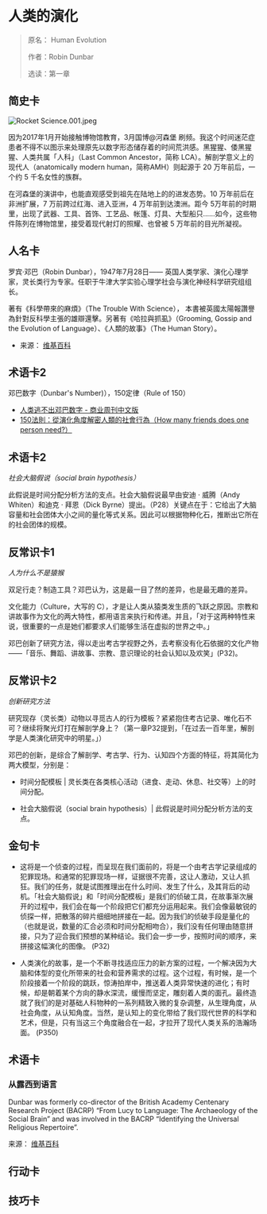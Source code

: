 # 人类的演化

> 原名： Human Evolution
>
> 作者：Robin Dunbar
>
> 选读：第一章



## 简史卡

![Rocket Science.001.jpeg](http://upload-images.jianshu.io/upload_images/10451-46f1efffeabcb6ca.jpeg?imageMogr2/auto-orient/strip%7CimageView2/2/w/1240)

因为2017年1月开始接触博物馆教育，3月国博@河森堡 刷频。我这个时间迷茫症患者不得不以图示来处理原先以数字形态储存着的时间荒洪感。黑猩猩、倭黑猩猩、人类共属「人科」（Last Common Ancestor，简称 LCA）。解剖学意义上的现代人（anatomically modern human，简称AMH）则起源于 20 万年前后，一个约 5 千名女性的族群。

在河森堡的演讲中，也能直观感受到祖先在陆地上的的进发态势。10 万年前后在非洲扩展，7 万前跨过红海、进入亚洲，4 万年前到达澳洲。距今 5万年前的时期里，出现了武器、工具、首饰、工艺品、帐篷、灯具、大型船只……如今，这些物件陈列在博物馆里，接受着现代射灯的照耀、也曾被 5 万年前的目光所凝视。

## 人名卡
罗宾·邓巴（Robin Dunbar），1947年7月28日——
英国人类学家、演化心理学家，灵长类行为专家。任职于牛津大学实验心理学社会与演化神经科学研究组组长。

著有《科學帶來的麻煩》（The Trouble With Science）， 本書被英國太陽報讚譽為針對反科學主張的雄辯還擊。另著有《哈拉與抓虱》（Grooming, Gossip and the Evolution of Language）、《人類的故事》（The Human Story）。


- 来源： [维基百科](https://en.wikipedia.org/wiki/Robin_Dunbar)

## 术语卡2
邓巴数字（Dunbar's Number)），150定律（Rule of 150）

-  [人类逃不出邓巴数字 - 商业周刊中文版](http://read.bbwc.cn/NC8zOi83Ojcy.html)
-  [150法則：從演化角度解密人類的社會行為（How many friends does one person need?）](http://www.books.com.tw/products/0010498300)

## 术语卡2
*社会大脑假说（social brain hypothesis）*

 此假说是时间分配分析方法的支点。社会大脑假说最早由安迪 · 威腾（Andy Whiten）和迪克 · 拜恩（Dick Byrne）提出。（P28）关键点在于：它给出了大脑容量和社会团体大小之间的量化等式关系。因此可以根据物种化石，推断出它所在的社会团体的规模。



## 反常识卡1

*人为什么不是猿猴*

双足行走？制造工具？邓巴认为，这是最一目了然的差异，也是最无趣的差异。

文化能力（Culture，大写的 C），才是让人类从猿类发生质的飞跃之原因。宗教和讲故事作为文化的两大特性，都用语言来执行和传递。并且，「对于这两种特性来说，很重要的一点是她们都要求人们能够生活在虚拟的世界之中。」

邓巴创新了研究方法，得以走出考古学视野之外，去考察没有化石依据的文化产物——「音乐、舞蹈、讲故事、宗教、意识理论的社会认知以及欢笑」(P32)。






## 反常识卡2
*创新研究方法*

研究现存（灵长类）动物以寻觅古人的行为模板？紧紧抱住考古记录、唯化石不可？继续将聚光灯打在解剖学身上？（第一章P32提到，「在过去一百年里，解剖学是人类演化研究中的明星。」）

邓巴的创新，是综合了解剖学、考古学、行为、认知四个方面的特征，将其简化为两大模型，分别是：
- 时间分配模板 | 灵长类在各类核心活动（进食、走动、休息、社交等）上的时间分配。
* 社会大脑假说（social brain hypothesis）| 此假说是时间分配分析方法的支点。




## 金句卡

- 这将是一个侦查的过程，而呈现在我们面前的，将是一个由考古学记录组成的犯罪现场。和通常的犯罪现场一样，证据很不完善，这让人激动，又让人抓狂。我们的任务，就是试图推理出在什么时间、发生了什么，及其背后的动机。「社会大脑假说」和「时间分配模板」是我们的侦破工具，在故事渐次展开的过程中，我们会在每一个阶段把它们都充分运用起来。我们会像最敏锐的侦探一样，把散落的碎片细细地拼接在一起。因为我们的侦破手段是量化的（也就是说，数量的汇合必须和时间分配相吻合），我们没有任何理由随意拼接，只为了迎合我们预想的某种结论。我们会一步一步，按照时间的顺序，来拼接这幅演化的图像。
  (P32)

- 人类演化的故事，是一个不断寻找适应压力的新方案的过程，一个解决因为大脑和体型的变化所带来的社会和营养需求的过程。这个过程，有时候，是一个阶段接着一个阶段的跳跃，惊涛拍岸中，推送着人类异常快速的进化；有时候，却是朝着某个方向的静水深流，缓慢而坚定，雕刻着人类的面孔。最终造就了我们的是对基础人科物种的一系列精致入微的复杂调整，从生理角度，从社会角度，从认知角度。当然，是认知上的变化带给了我们现代世界的科学和艺术，但是，只有当这三个角度融合在一起，才拉开了现代人类关系的浩瀚场面。
  (P350)



## 术语卡

### 从露西到语言
Dunbar was formerly co-director of the British Academy Centenary Research Project (BACRP) “From Lucy to Language: The Archaeology of the Social Brain” and was involved in the BACRP “Identifying the Universal Religious Repertoire”.

来源： [维基百科](https://en.wikipedia.org/wiki/Robin_Dunbar)





## 行动卡

## 技巧卡



